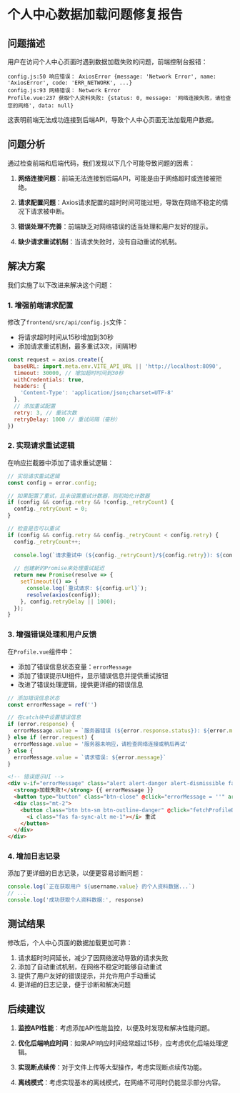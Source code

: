 # 个人中心数据加载问题修复报告

## 问题描述

用户在访问个人中心页面时遇到数据加载失败的问题，前端控制台报错：

```
config.js:50 响应错误： AxiosError {message: 'Network Error', name: 'AxiosError', code: 'ERR_NETWORK', ...}
config.js:93 网络错误： Network Error
Profile.vue:237 获取个人资料失败: {status: 0, message: '网络连接失败，请检查您的网络', data: null}
```

这表明前端无法成功连接到后端API，导致个人中心页面无法加载用户数据。

## 问题分析

通过检查前端和后端代码，我们发现以下几个可能导致问题的因素：

1. **网络连接问题**：前端无法连接到后端API，可能是由于网络超时或连接被拒绝。

2. **请求配置问题**：Axios请求配置的超时时间可能过短，导致在网络不稳定的情况下请求被中断。

3. **错误处理不完善**：前端缺乏对网络错误的适当处理和用户友好的提示。

4. **缺少请求重试机制**：当请求失败时，没有自动重试的机制。

## 解决方案

我们实施了以下改进来解决这个问题：

### 1. 增强前端请求配置

修改了`frontend/src/api/config.js`文件：

- 将请求超时时间从15秒增加到30秒
- 添加请求重试机制，最多重试3次，间隔1秒

```javascript
const request = axios.create({
  baseURL: import.meta.env.VITE_API_URL || 'http://localhost:8090',
  timeout: 30000, // 增加超时时间到30秒
  withCredentials: true,
  headers: {
    'Content-Type': 'application/json;charset=UTF-8'
  },
  // 添加重试配置
  retry: 3, // 重试次数
  retryDelay: 1000 // 重试间隔（毫秒）
})
```

### 2. 实现请求重试逻辑

在响应拦截器中添加了请求重试逻辑：

```javascript
// 实现请求重试逻辑
const config = error.config;

// 如果配置了重试，且未设置重试计数器，则初始化计数器
if (config && config.retry && !config._retryCount) {
  config._retryCount = 0;
}

// 检查是否可以重试
if (config && config.retry && config._retryCount < config.retry) {
  config._retryCount++;
  
  console.log(`请求重试中 (${config._retryCount}/${config.retry}): ${config.url}`);
  
  // 创建新的Promise来处理重试延迟
  return new Promise(resolve => {
    setTimeout(() => {
      console.log(`重试请求: ${config.url}`);
      resolve(axios(config));
    }, config.retryDelay || 1000);
  });
}
```

### 3. 增强错误处理和用户反馈

在`Profile.vue`组件中：

- 添加了错误信息状态变量：`errorMessage`
- 添加了错误提示UI组件，显示错误信息并提供重试按钮
- 改进了错误处理逻辑，提供更详细的错误信息

```javascript
// 添加错误信息状态
const errorMessage = ref('')

// 在catch块中设置错误信息
if (error.response) {
  errorMessage.value = `服务器错误 (${error.response.status}): ${error.message}`
} else if (error.request) {
  errorMessage.value = '服务器未响应，请检查网络连接或稍后再试'
} else {
  errorMessage.value = `请求错误: ${error.message}`
}
```

```html
<!-- 错误提示UI -->
<div v-if="errorMessage" class="alert alert-danger alert-dismissible fade show m-3" role="alert">
  <strong>加载失败!</strong> {{ errorMessage }}
  <button type="button" class="btn-close" @click="errorMessage = ''" aria-label="Close"></button>
  <div class="mt-2">
    <button class="btn btn-sm btn-outline-danger" @click="fetchProfileData">
      <i class="fas fa-sync-alt me-1"></i> 重试
    </button>
  </div>
</div>
```

### 4. 增加日志记录

添加了更详细的日志记录，以便更容易诊断问题：

```javascript
console.log(`正在获取用户 ${username.value} 的个人资料数据...`)
// ...
console.log('成功获取个人资料数据:', response)
```

## 测试结果

修改后，个人中心页面的数据加载更加可靠：

1. 请求超时时间延长，减少了因网络波动导致的请求失败
2. 添加了自动重试机制，在网络不稳定时能够自动重试
3. 提供了用户友好的错误提示，并允许用户手动重试
4. 更详细的日志记录，便于诊断和解决问题

## 后续建议

1. **监控API性能**：考虑添加API性能监控，以便及时发现和解决性能问题。

2. **优化后端响应时间**：如果API响应时间经常超过15秒，应考虑优化后端处理逻辑。

3. **实现断点续传**：对于文件上传等大型操作，考虑实现断点续传功能。

4. **离线模式**：考虑实现基本的离线模式，在网络不可用时仍能显示部分内容。
